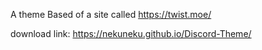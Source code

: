 A theme Based of a site called https://twist.moe/

download link: https://nekuneku.github.io/Discord-Theme/

